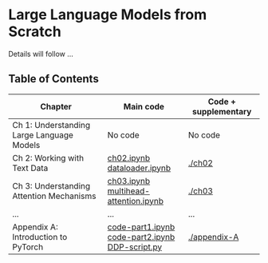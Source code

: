 # Large Language Models from Scratch

Details will follow ...

## Table of Contents

| Chapter                                   | Main code                                                    | Code + supplementary         |
| ----------------------------------------- | ------------------------------------------------------------ | ---------------------------- |
| Ch 1: Understanding Large Language Models | No code                                                      | No code                      |
| Ch 2: Working with Text Data              | [ch02.ipynb](ch02/01_main-chapter-code/ch02.ipynb)<br />[dataloader.ipynb](ch02/01_main-chapter-code/dataloader.ipynb) | [./ch02](./ch02)             |
| Ch 3: Understanding Attention Mechanisms  | [ch03.ipynb](ch03/01_main-chapter-code/ch03.ipynb)<br />[multihead-attention.ipynb](ch03/01_main-chapter-code/multihead-attention.ipynb) | [./ch03](./ch03)             |
| ...                                       | ...                                                          | ...                          |
| Appendix A: Introduction to PyTorch       | [code-part1.ipynb](03_main-chapter-code/01_main-chapter-code/code-part1.ipynb)<br />[code-part2.ipynb](03_main-chapter-code/01_main-chapter-code/code-part2.ipynb)<br />[DDP-script.py](03_main-chapter-code/01_main-chapter-code/DDP-script.py) | [./appendix-A](./appendix-A) |